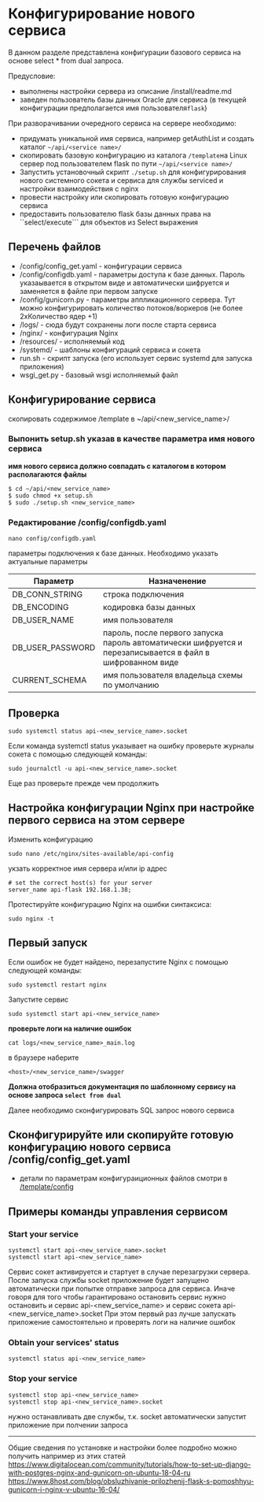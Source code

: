 Конфигурирование нового сервиса
===============================
В данном разделе представлена конфигурации базового сервиса 
на основе select * from dual запроса.

Предусловие: 
- выполнены настройки сервера из описание /install/readme.md
- заведен пользователь базы данных Oracle для сервиса (в текущей конфигурации предполагается имя пользователя`flask`) 

При разворачивании очередного сервиса на сервере необходимо:

- придумать уникальной имя сервиса, например getAuthList и создать каталог ```~/api/<service name>/```
- скопировать базовую конфигурацию из каталога ```/template```на Linux сервер под пользователем flask по пути ```~/api/<service name>/```
- Запустить установочный скрипт ```./setup.sh``` для конфигурирования нового системного сокета и сервиса для службы serviced и настройки взаимодействия с nginx  
- провести настройку или скопировать готовую конфигурацию сервиса
- предоставить пользователю flask базы данных права на ``select/execute``` для объектов из Select выражения

Перечень файлов
---------------
- /config/config_get.yaml  - конфигурации сервиса
- /config/configdb.yaml - параметры доступа к базе данных. Пароль указаывается в открытом виде и автоматически шифруется и заменяется в файле при первом запуске
- /config/gunicorn.py - параметры аппликационного сервера. Тут можно конфигурировать количество потоков/воркеров (не более 2хКоличество ядер +1)
- /logs/ - сюда будут сохранены логи после старта сервиса 
- /nginx/ - конфигурация Nginx
- /resources/ - исполняемый код 
- /systemd/ - шаблоны конфигураций сервиса и сокета
- run.sh - скрипт запуска (его использует сервис systemd для запуска приложения) 
- wsgi_get.py - базовый wsgi исполняемый файл



## Конфигурирование сервиса 

скопировать содержимое /template в ~/api/<new_service_name>/

### Выпонить setup.sh указав в качестве параметра имя нового сервиса

**имя нового сервиса должно совпадать с каталогом в котором располагаются файлы**

```shell script
$ cd ~/api/<new_service_name>
$ sudo chmod +x setup.sh 
$ sudo ./setup.sh <new_service_name>
```

### Редактирование /config/configdb.yaml

```shell script
nano config/configdb.yaml
```
параметры подключения к базе данных. Необходимо указать актуальные параметры

Параметр|Назначенение
--------|------------
DB_CONN_STRING|строка подключения
DB_ENCODING|кодировка базы данных
DB_USER_NAME| имя пользователя
DB_USER_PASSWORD| пароль, после первого запуска пароль автоматически шифруется и перезаписывается в файл в шифрованном виде
CURRENT_SCHEMA|имя пользователя владельца схемы по умолчанию 


Проверка
--------
```shell script
sudo systemctl status api-<new_service_name>.socket
```

Если команда systemctl status указывает на ошибку проверьте журналы сокета с помощью следующей команды:

```shell script
sudo journalctl -u api-<new_service_name>.socket
```

Еще раз проверьте прежде чем продолжить

Настройка конфигурации Nginx при настройке первого сервиса на этом сервере
----------------------------
Изменить конфигурацию
```shell script
sudo nano /etc/nginx/sites-available/api-config
```
укзать корректное имя сервера и/или ip адрес
```shell script
# set the correct host(s) for your server
server_name api-flask 192.168.1.38;
``` 

Протестируйте конфигурацию Nginx на ошибки синтаксиса:
```shell script
sudo nginx -t
```

Первый запуск
-------------

Если ошибок не будет найдено, перезапустите Nginx с помощью следующей команды:
```shell script
sudo systemctl restart nginx
```
Запустите сервис
```shell script
sudo systemctl start api-<new_service_name>
```
**проверьте логи на наличие ошибок**

```shell script
cat logs/<new_service_name>_main.log
```

в браузере наберите 
```
<host>/<new_service_name>/swagger
```

**Должна отобразиться документация по шаблонному сервису на основе запроса `select from dual`**

Далее необходимо сконфигурировать SQL запрос нового сервиса

## Сконфигурируйте или скопируйте готовую конфигурацию нового сервиса /config/config_get.yaml

- детали по параметрам конфигураиционных файлов смотри в [/template/config](https://github.com/kopylovanton/SimpleService/tree/master/template/config)

Примеры команды управления сервисом
----------------------------------
### Start your service
```shell script
systemctl start api-<new_service_name>.socket
systemctl start api-<new_service_name>
```


Сервис сокет активируется и стартует в случае перезагрузки сервера. 
После запуска службы socket приложение будет запущено автоматически при попытке  отправке запроса для сервиса.
Иначе говоря для того чтобы гарантировано остановить сервис нужно остановить и сервис api-<new_service_name>  и сервис сокета api-<new_service_name>.socket
При этом первый раз лучше запускать приложение самостоятельно и проверять логи на наличие ошибок

### Obtain your services' status
```shell script
systemctl status api-<new_service_name>
```
### Stop your service
```shell script
systemctl stop api-<new_service_name>
systemctl stop api-<new_service_name>.socket
```

нужно останавливать две службы, т.к. socket автоматически запустит приложение при полчении запроса

----------------------
Общие сведения по установке и настройки более подробно можно получить например из этих статей
https://www.digitalocean.com/community/tutorials/how-to-set-up-django-with-postgres-nginx-and-gunicorn-on-ubuntu-18-04-ru 
https://www.8host.com/blog/obsluzhivanie-prilozhenij-flask-s-pomoshhyu-gunicorn-i-nginx-v-ubuntu-16-04/
